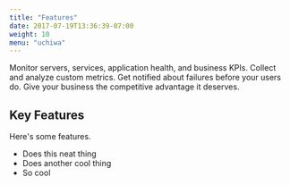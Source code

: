 ```yaml
---
title: "Features"
date: 2017-07-19T13:36:39-07:00
weight: 10
menu: "uchiwa"
---
```

Monitor servers, services, application health, and business KPIs. Collect and analyze custom metrics. Get notified about failures before your users do. Give your business the competitive advantage it deserves.

## Key Features
Here's some features.
- Does this neat thing
- Does another cool thing
- So cool
